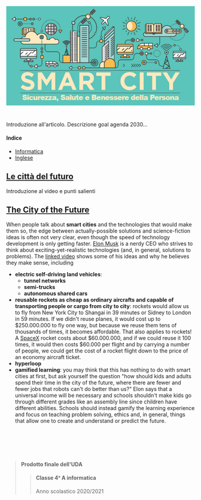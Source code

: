 <div align="center">
  <img src="images/smartCity.png" alt="Smart City">
</div>

#

Introduzione all'articolo. Descrizione goal agenda 2030…

#### Indice

- [Informatica](#le-città-del-futuro)
- [Inglese](#the-city-of-the-future)

## [Le città del futuro](https://youtu.be/pik1DL2gyl8)

Introduzione al video e punti salienti

## [The City of the Future](https://youtu.be/L054Xd97_rk)

When people talk about **smart cities** and the technologies that would make
them so, the edge between actually-possible solutions and science-fiction
ideas is often not very clear, even though the speed of technology development
is only getting faster. [Elon Musk](https://www.wikiwand.com/en/Elon_Musk) is
a nerdy CEO who strives to think about exciting-yet-realistic technologies
(and, in general, solutions to problems). The [linked
video](https://youtu.be/L054Xd97_rk) shows some of his ideas and why he
believes they make sense, including

- **electric self-driving land vehicles**:
  - **tunnel networks**
  - **semi-trucks**
  - **autonomous shared cars**
- **reusable rockets as cheap as ordinary aircrafts and capable of
  transporting people or cargo from city to city**: rockets would allow us to
  fly from New York City to Shangai in 39 minutes or Sidney to London in 59
  minutes. If we didn't reuse planes, it would cost up to $250.000.000 to fly
  one way, but because we reuse them tens of thousands of times, it becomes
  affordable. That also applies to rockets! A
  [SpaceX](https://www.spacex.com) rocket costs about $60.000.000, and if we
  could reuse it 100 times, it would then costs $60.000 per flight and by
  carrying a number of people, we could get the cost of a rocket flight down
  to the price of an economy aircraft ticket.
- **hyperloop**
- **gamified learning**: you may think that this has nothing to do with smart
  cities at first, but ask yourself the question "how should kids and adults
  spend their time in the city of the future, where there are fewer and fewer
  jobs that robots can't do better than us?" Elon says that a universal income
  will be necessary and schools shouldn't make kids go through different
  grades like an assembly line since children have different abilities.
  Schools should instead gamify the learning experience and focus on teaching
  problem solving, ethics and, in general, things that allow one to create and
  understand or predict the future.

## <br> <br>

> #### Prodotto finale dell'UDA
>
> > #### Classe 4ᵃ A informatica
> >
> > Anno scolastico 2020/2021
